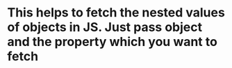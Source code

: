# This helps to fetch the nested values of objects in JS. Just pass object and the property which you want to fetch
